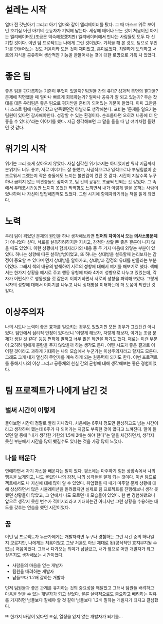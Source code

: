 # 설레는 시작

얼마 전 갓난아기 그리고 아기 엄마와 같이 엘리베이터를 탔다. 그 때 마스크 위로 보이던 호기심 어린 아기의 눈동자가 기억에 남는다. 세상에 태어나 모든 것이 처음이던 아기는 엘리베이터도(조금은 익숙해졌겠지만) 엘리베이터에서 만나는 사람들도 모두 다 신기할 것이다.
이번 팀 프로젝트는 나에게 그런 것이었다. 기획을 해 본 것도, 팀으로 무언가를 만들어보는 것도 처음이라 모든 것이 재미있고, 흥미로웠다.
치열하게 토의하고 서로의 지식을 공유하며 생산적인 기능을 만들어내는 것에 대한 로망으로 가득 차 있었다.



# 좋은 팀

좋은 팀을 판가름하는 기준이 무엇이 있을까? 
팀원들 간의 유대? 성과적 측면의 결과물? 문제에 직면했을 때 얼마나 빠르게 회복하는가? 얼마나 공유가 잘 되고 있는가?
무슨 잣대를 대든 우리팀은 좋은 팀으로 평가받을 준비가 되어있는 기분이 들었다. 아마 그만큼 나 스스로 팀에 마음이 갔고 만족했던건 아닐까도 생각해본다.
포비는 '문제를 일으키는 팀원이 있다면 감사해야한다. 성장할 수 있는 환경이다. 순조롭다면 오히려 나중에 더 안좋을 수 있다:)'라는 이야기를 했다. 지금 생각해보면 그 말을 들을 때 남 얘기처럼 들렸던 것 같다.



# 위기의 시작

위기는 그리 늦게 찾아오지 않았다.
사실 심각한 위기까지는 아니었지만 워낙 지금까지 분위기도 너무 좋고, 서로 이야기도 잘 통했고, 사람적으로나 일적으로나 부딪힘없이 순조로워서 그랬는지 작은 충돌에도 느끼는 불안감이 컸던 것 같다.
시간이 지날수록 누구하나 굽히지 않는 의견충돌도 잦아지고, 팀 간의 공유도 조금씩 안되는 것 같았다. 그 속에서 우테코시간동안 느끼지 못했던 막막함도 느끼면서 내가 이렇게 말을 못하는 사람이었나하며 나 자신이 답답해진적도 있었다. 
그런 시기에 함께자라기라는 책을 읽게 되었다.



# 노력

우리 팀이 겪었던 문제의 원인을 하나 생각해보라면 **언어의 차이에서 오는 의사소통문제**가 아니었다 싶다. 서로를 설득하려하지만 지치고, 감정만 상할 뿐 좋은 결론이 나지 않을 때도 있었다.
이런 상황에서 함께자라기의 내용 중 두 가지 마음에 와닿는 부분이 있었다.
하나는 성향에 따른 설득방법이었고, 또 하나는 상대방을 설득할때 논리보다는 감정이 중요할 수 있다며 먼저 상대방을 알아가고, 상대방과 감정의 유대를 만들라는 부분이었다.
그래서 책의 내용의 발췌하여 서로의 성향에 대해서 얘기를 해보기로 했다. 책에서는 한가지 상황을 예시로 주고 행동 유형에 따라 4가지 성향으로 나누고 있었는데, 각자가 어떤식으로 행동했을 것 같은지 이야기하면서 서로의 성향을 파악해보았다. 그렇게 각자의 성향에 대해서 이야기를 나누고 나니 상대방을 이해하는데 더 도움이 되었던 것 같다.



# 이상주의자

나의 시도나 노력이 좋은 효과를 일으키는 경우도 있었지만 모든 경우가 그랬던건 아니었다. 
팀안에서 심리적 안정이 있다보니 '이렇게 해보자, 저렇게 해보자, 이거는 조금 문제가 생길 것 같다' 등등 편하게 말하고 너무 많은 제안을 하기도 했다. 때로는 이런 부분이 오히려 팀에게 혼란을 주지 않았을까 하는 생각도 든다.
어떤 시도가 좋은 결과로 이어질 것이라고 과하게 기대하는 나의 모습에서 누군가는 이상주의자라고 할지도 모른다. 그래도 그게 내가 열심히 무언가를 계속 하게 되는 원동력이 되기도 한다.
이번 프로젝트를 통해서 나의 이상 그리고 공동체의 현실 간의 균형에 대해 생각해보는 좋은 경험이었다.



# 팀 프로젝트가 나에게 남긴 것

## 벌써 시간이 이렇게

돌아보면 시간이 정말로 빨리 지나갔다. 처음에는 6주차 정도면 완성하고도 남는 시간이라고 생각하며 했는데 8주가 다 되어가는 지금도 부족한 것이 많다고 느껴진다. 말이 들었던 말 중에 "내가 생각한 기한의 1.5배 2배는 해야 한다"는 말을 체감하면서, 생각지 못한 부분에서 시간을 많이 뺐길수도 있다는 것을 가장 많이 느꼈다.

## 나를 배운다

연애하면서 자기 자신을 배운다는 말이 있다. 평소에는 마주하기 힘든 상황속에서 나의 행동을 보게되고, 나도 몰랐던 나의 감정, 나의 성격들을 알게 되는 것이다.
이번 팀프로젝트에서도 나 자신에 대해 많이 알 수 있었다. 취업했을 때 내가 마주할 문제 상황에 대해 상상하면서 많은 시뮬레이션을 돌려봤지만 실제로 팀 프로젝트를 진행해보니 생각 못 했던 상황들이 많았고, 그 안에서 나도 모르던 내 모습들이 있었다.
한 번 경험해봤으니 앞으로 생각지 못한 변수가 적어지리라고 기대하는건 아니지만 그런 상황을 수용하는 태도를 갖추는 연습을 했던 시간이었다.

## 꿈

이번 팀 프로젝트가 누군가에게는 개발자라면 누구나 경험하는 그런 시간 중의 하나일 지 모르지만, 나에게는 처음이었고 그냥 처음도 아닌 제대로 된(공식적인 흐지부지될 수 없는) 처음이었다. 그래서 다가오는 의미가 남달랐고, 내가 앞으로 어떤 개발자가 되고 싶은지도 생각해보는 시간이었다.

- 사람들의 마음을 얻는 개발자
- 팀원을 배려하는 개발자
- 남들보다 1.2배 잘하는 개발자

먼저 팀원들과 좋은 관계를 유지하는 것의 중요성을 깨달았고 그래서 팀원들 배려하고 마음을 얻을 수 있는 개발자가 되고 싶었다.
물론 실력적으로도 중요하고 배려하는 여유를 가지려면 남들보다 잘해야 할 것 같아 남들보다 1.2배 잘하는 개발자가 되자고 결심했다.

또 한가지 바람이 있다면 초심, 열정을 잃지 않는 개발자가 되기를...